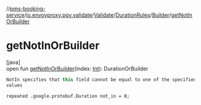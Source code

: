 //[pms-booking-service](../../../../../index.md)/[io.envoyproxy.pgv.validate](../../../index.md)/[Validate](../../index.md)/[DurationRules](../index.md)/[Builder](index.md)/[getNotInOrBuilder](get-not-in-or-builder.md)

# getNotInOrBuilder

[java]\
open fun [getNotInOrBuilder](get-not-in-or-builder.md)(index: [Int](https://kotlinlang.org/api/core/kotlin-stdlib/kotlin/-int/index.html)): DurationOrBuilder

```kotlin
NotIn specifies that this field cannot be equal to one of the specified
values

```
`repeated .google.protobuf.Duration not_in = 8;`